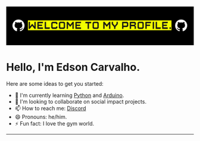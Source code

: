 ![](readme-banner.png)
# Hello, I'm Edson Carvalho.

Here are some ideas to get you started:

- 🌱 I'm currently learning [Python](https://www.python.org/) and [Arduino](https://www.arduino.cc/).
- 👯 I'm looking to collaborate on social impact projects.
- 📫 How to reach me: [Discord](https://discord.com/users/770386721283113060)
- 😄 Pronouns: he/him.
- ⚡ Fun fact: I love the gym world.
<hr>
